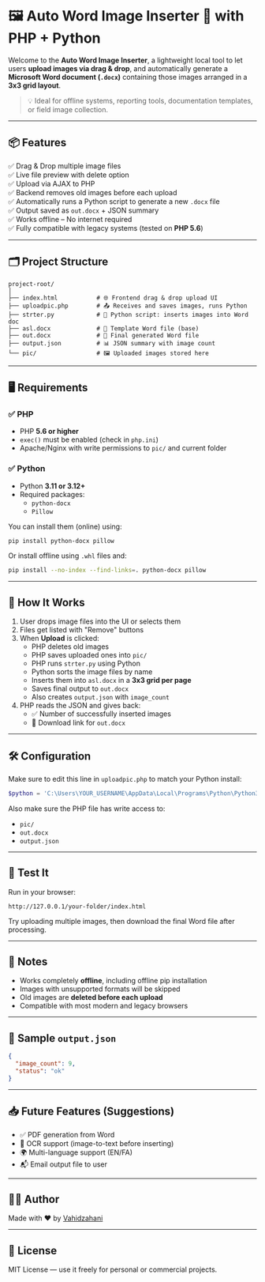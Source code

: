 # 🖼️ Auto Word Image Inserter 📄 with PHP + Python

Welcome to the **Auto Word Image Inserter**, a lightweight local tool to let users **upload images via drag & drop**, and automatically generate a **Microsoft Word document (`.docx`)** containing those images arranged in a **3x3 grid layout**.

> 💡 Ideal for offline systems, reporting tools, documentation templates, or field image collection.

---

## 📦 Features

✅ Drag & Drop multiple image files  
✅ Live file preview with delete option  
✅ Upload via AJAX to PHP  
✅ Backend removes old images before each upload  
✅ Automatically runs a Python script to generate a new `.docx` file  
✅ Output saved as `out.docx` + JSON summary  
✅ Works offline – No internet required  
✅ Fully compatible with legacy systems (tested on **PHP 5.6**)

---

## 🗂️ Project Structure

```
project-root/
│
├── index.html           # 🌐 Frontend drag & drop upload UI
├── uploadpic.php        # 📤 Receives and saves images, runs Python
├── strter.py            # 🐍 Python script: inserts images into Word doc
├── asl.docx             # 📄 Template Word file (base)
├── out.docx             # 📄 Final generated Word file
├── output.json          # 📊 JSON summary with image count
└── pic/                 # 🖼️ Uploaded images stored here
```

---

## 🖥️ Requirements

### ✅ PHP

- PHP **5.6 or higher**
- `exec()` must be enabled (check in `php.ini`)
- Apache/Nginx with write permissions to `pic/` and current folder

### ✅ Python

- Python **3.11 or 3.12+**
- Required packages:
  - `python-docx`
  - `Pillow`

You can install them (online) using:

```bash
pip install python-docx pillow
```

Or install offline using `.whl` files and:

```bash
pip install --no-index --find-links=. python-docx pillow
```

---

## 🚀 How It Works

1. User drops image files into the UI or selects them
2. Files get listed with "Remove" buttons
3. When **Upload** is clicked:
   - PHP deletes old images
   - PHP saves uploaded ones into `pic/`
   - PHP runs `strter.py` using Python
   - Python sorts the image files by name
   - Inserts them into `asl.docx` in a **3x3 grid per page**
   - Saves final output to `out.docx`
   - Also creates `output.json` with `image_count`
4. PHP reads the JSON and gives back:
   - ✅ Number of successfully inserted images
   - 📎 Download link for `out.docx`

---

## 🛠️ Configuration

Make sure to edit this line in `uploadpic.php` to match your Python install:

```php
$python = 'C:\Users\YOUR_USERNAME\AppData\Local\Programs\Python\Python313\python.exe';
```

Also make sure the PHP file has write access to:

- `pic/`
- `out.docx`
- `output.json`

---

## 🧪 Test It

Run in your browser:

```
http://127.0.0.1/your-folder/index.html
```

Try uploading multiple images, then download the final Word file after processing.

---

## 🔐 Notes

- Works completely **offline**, including offline pip installation
- Images with unsupported formats will be skipped
- Old images are **deleted before each upload**
- Compatible with most modern and legacy browsers

---

## 📄 Sample `output.json`

```json
{
  "image_count": 9,
  "status": "ok"
}
```

---

## 📥 Future Features (Suggestions)

- ✅ PDF generation from Word
- 🧠 OCR support (image-to-text before inserting)
- 🌍 Multi-language support (EN/FA)
- 📬 Email output file to user

---

## 👨‍💻 Author

Made with ❤️ by [Vahidzahani](mailto:vahid.zahani@gmail.com)

---

## 🧼 License

MIT License — use it freely for personal or commercial projects.
